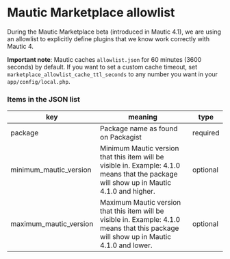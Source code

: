 # Mautic Marketplace allowlist

During the Mautic Marketplace beta (introduced in Mautic 4.1), we are using an allowlist to explicitly define plugins that we know work correctly with Mautic 4.

**Important note**: Mautic caches `allowlist.json` for 60 minutes (3600 seconds) by default. If you want to set a custom cache timeout, set `marketplace_allowlist_cache_ttl_seconds` to any number you want in your `app/config/local.php`.


### Items in the JSON list

| key | meaning | type
| --- | --- | --- |
| package | Package name as found on Packagist | required |
| minimum_mautic_version | Minimum Mautic version that this item will be visible in. Example: 4.1.0 means that the package will show up in Mautic 4.1.0 and higher. | optional |
| maximum_mautic_version | Maximum Mautic version that this item will be visible in. Example: 4.1.0 means that this package will show up in Mautic 4.1.0 and lower. | optional |
